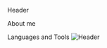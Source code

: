 Header

About me

Languages and Tools
![Header](https://tenor.com/ru/viewraining-pixel-gamer-pc-gif-16993848)